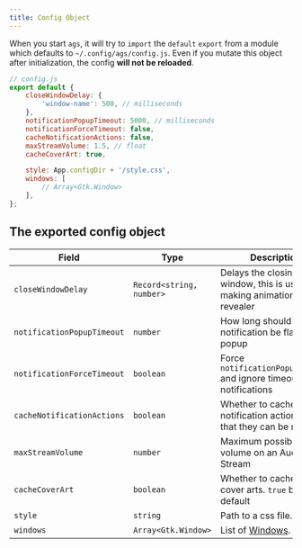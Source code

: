 ```yaml
---
title: Config Object
---
```


When you start `ags`, it will try to `import` the `default` `export`
from a module which defaults to `~/.config/ags/config.js`.
Even if you mutate this object after initialization,
the config **will not be reloaded**.

```js
// config.js
export default {
    closeWindowDelay: {
        'window-name': 500, // milliseconds
    },
    notificationPopupTimeout: 5000, // milliseconds
    notificationForceTimeout: false,
    cacheNotificationActions: false,
    maxStreamVolume: 1.5, // float
    cacheCoverArt: true,

    style: App.configDir + '/style.css',
    windows: [
        // Array<Gtk.Window>
    ],
};
```

## The exported config object

| Field | Type | Description |
|-------|------|-------------|
| `closeWindowDelay` | `Record<string, number>` | Delays the closing of a window, this is useful for making animations with a revealer
| `notificationPopupTimeout` | `number` | How long should a notification be flagged for popup
| `notificationForceTimeout` | `boolean` | Force `notificationPopupTimeout` and ignore timeout set by notifications
| `cacheNotificationActions` | `boolean` | Whether to cache notification actions, so that they can be reloaded
| `maxStreamVolume` | `number` | Maximum possible volume on an Audio Stream
| `cacheCoverArt` | `boolean` | Whether to cache mpris cover arts. `true` by default
| `style` | `string` | Path to a css file.
| `windows` | `Array<Gtk.Window>` | List of [Windows](./widgets#window).
